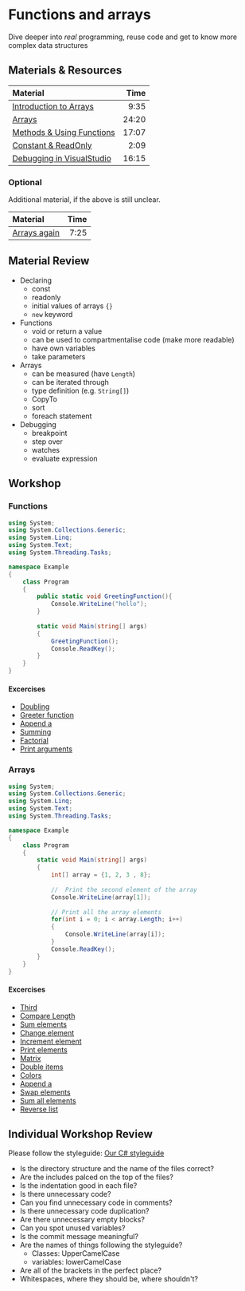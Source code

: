 # Functions and arrays
Dive deeper into *real* programming, reuse code and get to know more complex data structures


## Materials & Resources
| Material | Time |
|:-------- |-----:|
|[Introduction to Arrays](https://www.youtube.com/watch?v=7sqUaw4g_iQ)|9:35|
|[Arrays](https://www.youtube.com/watch?v=RQ0JHMGiobo)|24:20|
|[Methods & Using Functions](https://www.youtube.com/watch?v=QwygwfqOHsI)|17:07| 
|[Constant & ReadOnly](https://www.youtube.com/watch?v=cPrcVeTEQXI)|2:09|
|[Debugging in VisualStudio](https://www.youtube.com/watch?v=7ab4z9u7Q_I)|16:15|


### Optional
Additional material, if the above is still unclear.

| Material | Time |
|:-------- |-----:|
|[Arrays again](https://www.youtube.com/watch?v=3UcJGikWJxs)|7:25|


## Material Review
- Declaring
  - const
  - readonly
  - initial values of arrays `{}`
  - `new` keyword
- Functions
  - void or return a value
  - can be used to compartmentalise code (make more readable)
  - have own variables
  - take parameters
- Arrays
  - can be measured (have `Length`)
  - can be iterated through
  - type definition (e.g. `String[]`)
  - CopyTo
  - sort
  - foreach statement
- Debugging
  - breakpoint
  - step over
  - watches
  - evaluate expression


## Workshop

### Functions

```c#
using System;
using System.Collections.Generic;
using System.Linq;
using System.Text;
using System.Threading.Tasks;

namespace Example
{
    class Program
    {
        public static void GreetingFunction(){
            Console.WriteLine("hello");
        }
        
        static void Main(string[] args)
        {
            GreetingFunction();
            Console.ReadKey();
        }
    }
}
```

#### Excercises
-  [Doubling](exercises/functions/doubling/Doubling.java)
-  [Greeter function](exercises/functions/greet/Greet.java)
-  [Append a](exercises/functions/append-a/AppendA.java)
-  [Summing](exercises/functions/sum/Sum.java)
-  [Factorial](exercises/functions/factorio/Factorio.java)
-  [Print arguments](exercises/functions/printer/Printer.java)

### Arrays

```c#
using System;
using System.Collections.Generic;
using System.Linq;
using System.Text;
using System.Threading.Tasks;

namespace Example
{
    class Program
    {
        static void Main(string[] args)
        {
            int[] array = {1, 2, 3 , 8};
            
            //  Print the second element of the array
            Console.WriteLine(array[1]);
            
            // Print all the array elements
            for(int i = 0; i < array.Length; i++)
            {
                Console.WriteLine(array[i]);
            }
            Console.ReadKey();
        }
    }
}
```

#### Excercises
-  [Third](exercises/arrays/third/Third.java)
-  [Compare Length](exercises/arrays/compare-length/CompareLength.java)
-  [Sum elements](exercises/arrays/sum-elements/SumElements.java)
-  [Change element](exercises/arrays/change-element/ChangeElement.java)
-  [Increment element](exercises/arrays/increment-element/IncrementElement.java)
-  [Print elements](exercises/arrays/print-all/PrintAll.java)
-  [Matrix](exercises/arrays/diagonal-matrix/DiagonalMatrix.java)
-  [Double items](exercises/arrays/double-items/DoubleItems.java)
-  [Colors](exercises/arrays/colors/Colors.java)
-  [Append a](exercises/arrays/append-a/AppendA.java)
-  [Swap elements](exercises/arrays/swap-elements/SwapElements.java)
-  [Sum all elements](exercises/arrays/sum-all/SumAll.java)
-  [Reverse list](exercises/arrays/reverse/Reverse.java)


## Individual Workshop Review
Please follow the styleguide: [Our C# styleguide](../../styleguide/cs.md)

- Is the directory structure and the name of the files correct?
- Are the includes palced on the top of the files?
- Is the indentation good in each file?
- Is there unnecessary code?
- Can you find unnecessary code in comments?
- Is there unnecessary code duplication?
- Are there unnecessary empty blocks?
- Can you spot unused variables?
- Is the commit message meaningful?
- Are the names of things following the styleguide?
    - Classes: UpperCamelCase
    - variables: lowerCamelCase
- Are all of the brackets in the perfect place?
- Whitespaces, where they should be, where shouldn't?
